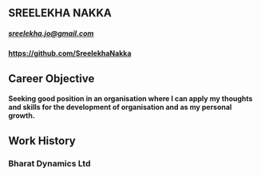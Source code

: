 ## SREELEKHA NAKKA
##### sreelekha.jo@gmail.com
#### https://github.com/SreelekhaNakka

## Career Objective
#### Seeking good position in an organisation where I can apply my thoughts and skills for the development of organisation and as my personal growth.

## Work History
### Bharat Dynamics Ltd


